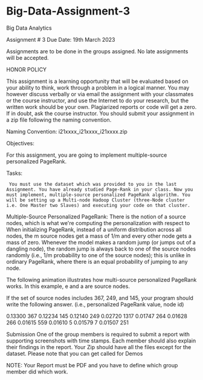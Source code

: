 # Big-Data-Assignment-3

Big Data Analytics



Assignment # 3                              Due Date: 19th March 2023

Assignments are to be done in the groups assigned. No late assignments will be accepted.

HONOR POLICY

This assignment is a learning opportunity that will be evaluated based on your ability to think, work through a problem in a logical manner. You may however discuss verbally or via email the assignment with your classmates or the course instructor, and use the Internet to do your research, but the written work should be your own. Plagiarized reports or code will get a zero. If in doubt, ask the course instructor. You should submit your assignment in a zip file following the naming convention. 

Naming Convention: i21xxxx_i21xxxx_i21xxxx.zip

Objectives:

   For this assignment, you are going to implement multiple-source personalized PageRank.

Tasks:

     You must use the dataset which was provided to you in the last Assignment. You have already studied Page-Rank in your class. Now you must implement, multiple-source personalized PageRank algorithm. You will be setting up a Multi-node Hadoop Cluster (three-Node cluster i.e. One Master two Slaves) and executing your code on that cluster. 

Multiple-Source Personalized PageRank:
There is the notion of a source nodes, which is what we're computing the personalization with respect to
When initializing PageRank, instead of a uniform distribution across all nodes, the m source nodes get a mass of 1/m and every other node gets a mass of zero.
Whenever the model makes a random jump (or jumps out of a dangling node), the random jump is always back to one of the source nodes randomly (i.e., 1/m probability to one of the source nodes); this is unlike in ordinary PageRank, where there is an equal probability of jumping to any node.

The following animation illustrates how multi-source personalized PageRank works. In this example, e and a are source nodes.



















If the set of source nodes includes 367, 249, and 145, your program should write the following answer. (i.e., personalized PageRank value, node id)


0.13300 367
0.12234 145
0.12140 249
0.02720 1317
0.01747 264
0.01628 266
0.01615 559
0.01610 5
0.01579 7
0.01507 251





Submission
One of the group members is required to submit a report with supporting screenshots with time stamps. Each member should also explain their findings in the report. Your Zip should have all the files except for the dataset. Please note that you can get called for Demos 

NOTE: Your Report must be PDF and you have to define which group member did which work. 

					




 
